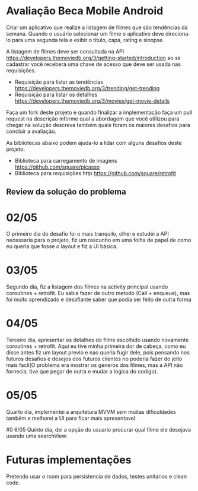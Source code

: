 # Avaliação Beca Mobile Android

Criar um aplicativo que realize a listagem de filmes que são tendências da semana. Quando o usuário selecionar um filme o aplicativo deve direciona-lo para uma segunda tela e exibir o título, capa, rating e sinopse. 

A listagem de filmes deve ser consultada na API https://developers.themoviedb.org/3/getting-started/introduction ao se cadastrar você receberá uma chave de acesso que deve ser usada nas requisições. 

- Requisição para listar as tendências https://developers.themoviedb.org/3/trending/get-trending
- Requisição para listar os detalhes https://developers.themoviedb.org/3/movies/get-movie-details

Faça um fork deste projeto e quando finalizar a implementação faça um pull request na descrição informe qual a abordagem que você utilizou para chegar na solução descreva também quais foram os maiores desafios para concluir a avaliação.

As bibliotecas abaixo podem ajuda-lo a lidar com alguns desafios deste projeto.

- Biblioteca para carregamento de imagens https://github.com/square/picasso
- Biblioteca para requisições http https://github.com/square/retrofit

## Review da solução do problema
# 02/05
O primeiro dia do desafio foi o mais tranquilo, olhei e estudei a API necessaria para o projeto, fiz um rascunho em uma folha de papel de como eu queria que fosse o layout e fiz a UI básica.

# 03/05
Segundo dia, fiz a listagem dos filmes na activity principal usando coroutines + retrofit. Eu sabia fazer de outro metodo (Call + enqueue), mas foi muito aprendizado e desafiante saber que podia ser feito de outra forma

# 04/05
Terceiro dia, apresentar os detalhes do filme escolhido usando novamente coroutines + retrofit. Aqui eu tive minha primeira dor de cabeça, como eu disse antes fiz um layout previo e nao queria fugir dele, pois pensando nos futuros desafios e desejos dos futuros clientes no poderia fazer do jeito mais facil(O problema era mostrar os generos dos filmes, mas a API não fornecia, tive que pegar de outra e mudar a logica do codigo).

# 05/05
Quarto dia, implementei a arquitetura MVVM sem muitas dificuldades também e melhorei a UI para ficar mais apresentavel.

#0 6/05
Quinto dia, dei a opção do usuario procurar qual filme ele desejava usando uma searchView.

# Futuras implementações
Pretendo usar o room para persistencia de dados, testes unitarios e clean code.





